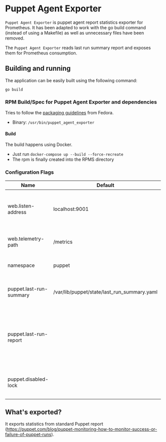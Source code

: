 # Puppet Agent Exporter

`Puppet Agent Exporter` is puppet agent report statistics exporter for Prometheus. It has been adapted to work with the go build command (instead of using a Makefile) as well as unnecessary files have been removed.

The `Puppet Agent Exporter` reads last run summary report and exposes them for Prometheus consumption.

## Building and running

The application can be easily built using the following command:

```
go build
```

### RPM Build/Spec for Puppet Agent Exporter and dependencies

Tries to follow the [packaging guidelines](https://fedoraproject.org/wiki/Packaging:Guidelines) from Fedora.

* Binary: `/usr/bin/puppet_agent_exporter`

#### Build

The build happens using Docker.

- Just run ```docker-compose up --build --force-recreate```
- The rpm is finally created into the RPMS directory

### Configuration Flags

Name                    | Default                                     | Description
----------------------- | ------------------------------------------- | -----------
web.listen-address      | localhost:9001                              | Address on which to expose metrics and web interface.
web.telemetry-path      | /metrics                                    | Path under which to expose metrics.
namespace               | puppet                                      | The namespace of metrics.
puppet.last-run-summary | /var/lib/puppet/state/last_run_summary.yaml | Path to the puppet's last run summary report.
puppet.last-run-report  |                                             | Path to the puppet's last run full report - need only if you want to get info from full report.
puppet.disabled-lock    |                                             | Path to the puppet's agent disabled lock-file.

## What's exported?
It exports statistics from standard Puppet report (https://puppet.com/blog/puppet-monitoring-how-to-monitor-success-or-failure-of-puppet-runs).
